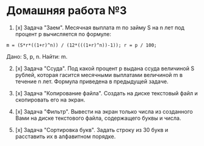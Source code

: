 # Домашняя работа №3

1. [x] Задача "Заем". Месячная выплата m по займу S на n лет под процент p вычисляется по формуле:
```
m = (S*r*((1+r)^n)) / (12*(((1+r)^n))-1)); r = p / 100;
```
Дано: S, p, n. Найти: m.

2. [x] Задача "Ссуда".  Под какой процент p выдана ссуда величиной S рублей, которая гасится месячными выплатами величиной m в течение n лет. Формула приведена в предыдущей задаче.

3. [x] Задача "Копирование файла". Создать на диске текстовый файл и скопировать его на экран.

4. [x] Задача "Фильтр". Вывести на экран только числа из созданного Вами на диске текстового файла, содержащего буквы и числа.

5. [x] Задача "Сортировка букв". Задать строку из 30 букв и расставить их в алфавитном порядке.